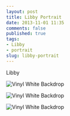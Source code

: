 ```yaml
---
layout: post
title: Libby Portrait
date: 2013-11-01 11:35
comments: false
published: true
tags:
- Libby
- portrait
slug: libby-portrait
---
```

Libby

![Vinyl White Backdrop](http://media.eick.us/media/photographs/2013/2013-08-26/2013-08-26-vinyl-white-backdrop-portraits-2013-08-26-at-16-21-07.jpg)

![Vinyl White Backdrop](http://media.eick.us/media/photographs/2013/2013-08-26/2013-08-26-vinyl-white-backdrop-portraits-2013-08-26-at-16-21-31.jpg)

![Vinyl White Backdrop](http://media.eick.us/media/photographs/2013/2013-08-26/2013-08-26-vinyl-white-backdrop-portraits-2013-08-26-at-16-21-50.jpg)
